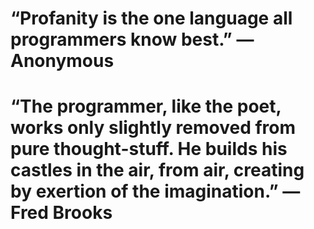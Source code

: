 # “Profanity is the one language all programmers know best.” ― Anonymous  

# “The programmer, like the poet, works only slightly removed from pure thought-stuff. He builds his castles in the air, from air, creating by exertion of the imagination.”      ― Fred Brooks
